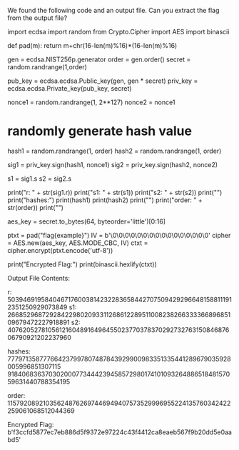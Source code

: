 

We found the following code and an output file. Can you extract the flag from the output file?

import ecdsa
import random
from Crypto.Cipher import AES
import binascii

def pad(m):
    return m+chr(16-len(m)%16)*(16-len(m)%16)

gen = ecdsa.NIST256p.generator
order = gen.order()
secret = random.randrange(1,order)
 
pub_key = ecdsa.ecdsa.Public_key(gen, gen * secret)
priv_key = ecdsa.ecdsa.Private_key(pub_key, secret)
 
nonce1 = random.randrange(1, 2**127)
nonce2 = nonce1
 
# randomly generate hash value
hash1 = random.randrange(1, order)
hash2 = random.randrange(1, order)
 
sig1 = priv_key.sign(hash1, nonce1)
sig2 = priv_key.sign(hash2, nonce2)

s1 = sig1.s
s2 = sig2.s

print("r: " + str(sig1.r))
print("s1: " + str(s1))
print("s2: " + str(s2))
print("")
print("hashes:")
print(hash1)
print(hash2)
print("")
print("order: " + str(order))
print("")

aes_key = secret.to_bytes(64, byteorder='little')[0:16]

ptxt =  pad("flag{example}")
IV = b'\0\0\0\0\0\0\0\0\0\0\0\0\0\0\0\0'
cipher = AES.new(aes_key, AES.MODE_CBC, IV)
ctxt = cipher.encrypt(ptxt.encode('utf-8'))

print("Encrypted Flag:")
print(binascii.hexlify(ctxt))

Output File Contents:

r: 50394691958404671760038142322836584427075094292966481588111912351250929073849
s1: 26685296872928422980209331126861228951100823826633336689685109679472227918891
s2: 40762052781056121604891649645502377037837029273276315084687606790921202237960

hashes:
777971358777664237997807487843929900983351335441289679035928005996851307115
91840683637030200077344423945857298017410109326488651848157059631440788354195

order: 115792089210356248762697446949407573529996955224135760342422259061068512044369

Encrypted Flag:
b'f3ccfd5877ec7eb886d5f9372e97224c43f4412ca8eaeb567f9b20dd5e0aabd5'


